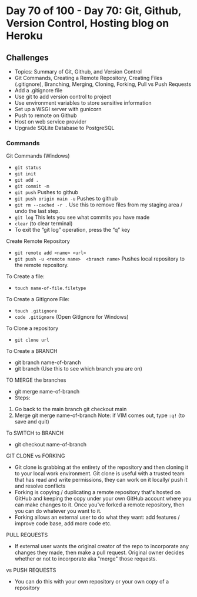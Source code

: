 # Day 70 of 100 - Day 70: Git, Github, Version Control, Hosting blog on Heroku

## Challenges

- Topics: Summary of Git, Github, and Version Control 
- Git Commands, Creating a Remote Repository, Creating Files (.gitignore), Branching, Merging, Cloning, Forking, Pull vs Push Requests
-  Add a .gitignore file 
- Use git to add version control to project
- Use environment variables to store sensitive information
- Set up a WSGI server with gunicorn
- Push to remote on Github
- Host on web service provider
- Upgrade SQLite Database to PostgreSQL

### Commands
Git Commands (Windows)
- ```git status```
- ```git init```
- ```git add .```
- ```git commit -m```
- ```git push```  Pushes to github
- ```git push origin main -u```  Pushes to github
- ```git rm --cached -r .```  Use this to remove files from my staging area / undo the last step. 
- ```git log```  This lets you see what commits you have made
- ```clear``` (to clear terminal)
- To exit the “git log” operation, press the “q” key

Create Remote Repository
- ```git remote add <name> <url>```
- ```git push -u <remote name>  <branch name>```  Pushes local repository to the remote repository. 

To Create a file:
- ```touch name-of-file.filetype```

To Create a GitIgnore File:
- ```touch .gitignore```
- ```code .gitignore```  (Open GitIgnore for Windows)

To Clone a repository
  - ```git clone url```

To Create a BRANCH
- git branch name-of-branch
- git branch (Use this to see which branch you are on)

TO MERGE the branches
- git merge name-of-branch
- Steps:
1. Go back to the main branch
git checkout main
2. Merge
git merge name-of-branch
Note: if VIM comes out, type ```:q!```  (to save and quit)

To SWITCH to BRANCH
- git checkout name-of-branch

GIT CLONE vs FORKING
- Git clone is  grabbing at the entirety of the repository and then cloning it to your local work environment. Git clone is useful with a trusted team that has read and write permissions, they can work on it locally/ push it and resolve conflicts 
- Forking is copying / duplicating a remote repository that's hosted on GitHub and keeping the copy under your own GitHub account where you can make changes to it. Once you've forked a remote repository, then you can do whatever you want to it.
- Forking allows an external user to do what they want: add features / improve code base, add more code etc.

PULL REQUESTS
- If external user wants the original creator of the repo to incorporate any changes they made, then make a pull request. Original owner decides whether or not to incorporate aka "merge" those requests.

vs PUSH REQUESTS
- You can do this with your own repository or your own copy of a repository
